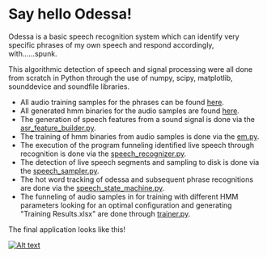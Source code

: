 # Say hello Odessa!

Odessa is a basic speech recognition system which can identify very specific phrases of my own speech and respond accordingly,
with......spunk.

This algorithmic detection of speech and signal processing were all done from scratch in Python through the use of numpy, scipy, matplotlib, sounddevice and soundfile libraries.

* All audio training samples for the phrases can be found [here](https://github.com/samuraijourney/Odessa/tree/master/samples).
* All generated hmm binaries for the audio samples are found [here](https://github.com/samuraijourney/Odessa/tree/master/hmm).
* The generation of speech features from a sound signal is done via the [asr_feature_builder.py](https://github.com/samuraijourney/Odessa/tree/master/asr_feature_builder.py).
* The training of hmm binaries from audio samples is done via the [em.py](https://github.com/samuraijourney/Odessa/tree/master/em.py).
* The execution of the program funneling identified live speech through recognition is done via the [speech_recognizer.py](https://github.com/samuraijourney/Odessa/tree/master/speech_recognizer.py).
* The detection of live speech segments and sampling to disk is done via the [speech_sampler.py](https://github.com/samuraijourney/Odessa/tree/master/speech_sampler.py).
* The hot word tracking of odessa and subsequent phrase recognitions are done via the [speech_state_machine.py](https://github.com/samuraijourney/Odessa/tree/master/speech_state_machine.py).
* The funneling of audio samples in for training with different HMM parameters looking for an optimal configuration and generating "Training Results.xlsx" are done through [trainer.py](https://github.com/samuraijourney/Odessa/tree/master/trainer.py).

The final application looks like this!

[![Alt text](https://img.youtube.com/vi/Rcp9Yd4NTCE/0.jpg)](https://www.youtube.com/watch?v=Rcp9Yd4NTCE)
